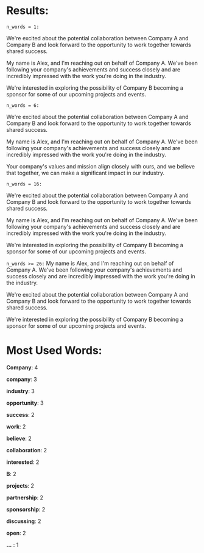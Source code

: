 # Results:

`n_words = 1:` 

We're excited about the potential collaboration between Company A and Company B and look forward to the opportunity to work together towards shared success. 

My name is Alex, and I'm reaching out on behalf of Company A. We've been following your company's achievements and success closely and are incredibly impressed with the work you're doing in the industry.

We're interested in exploring the possibility of Company B becoming a sponsor for some of our upcoming projects and events.

`n_words = 6:`

We're excited about the potential collaboration between Company A and Company B and look forward to the opportunity to work together towards shared success. 

My name is Alex, and I'm reaching out on behalf of Company A. We've been following your company's achievements and success closely and are incredibly impressed with the work you're doing in the industry.

Your company's values and mission align closely with ours, and we believe that together, we can make a significant impact in our industry.

`n_words = 16:`

We're excited about the potential collaboration between Company A and Company B and look forward to the opportunity to work together towards shared success. 

My name is Alex, and I'm reaching out on behalf of Company A. We've been following your company's achievements and success closely and are incredibly impressed with the work you're doing in the industry.

We're interested in exploring the possibility of Company B becoming a sponsor for some of our upcoming projects and events.

`n_words >= 26:`
My name is Alex, and I'm reaching out on behalf of Company A. We've been following your company's achievements and success closely and are incredibly impressed with the work you're doing in the industry.

We're excited about the potential collaboration between Company A and Company B and look forward to the opportunity to work together towards shared success. 

We're interested in exploring the possibility of Company B becoming a sponsor for some of our upcoming projects and events.

# Most Used Words:

**Company**: 4

**company**: 3

**industry**: 3

**opportunity**: 3

**success**: 2

**work**: 2

**believe**: 2

**collaboration**: 2

**interested**: 2

**B**: 2

**projects**: 2

**partnership**: 2

**sponsorship**: 2

**discussing**: 2

**open**: 2 

**...** : 1
